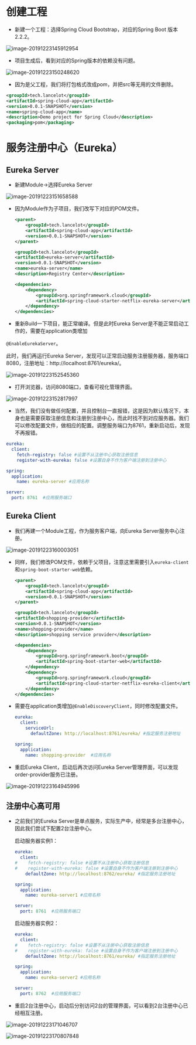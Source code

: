 # 创建工程

- 新建一个工程：选择Spring Cloud Bootstrap，对应的Spring Boot 版本2.2.2。

![image-20191223145912954](https://typora-lancelot.oss-cn-beijing.aliyuncs.com/typora/20191223145916-192957.png) 

- 项目生成后，看到对应的Spring版本的依赖没有问题。

![image-20191223150248620](https://typora-lancelot.oss-cn-beijing.aliyuncs.com/typora/20191223150251-287472.png) 

- 因为是父工程，我们将打包格式改成pom，并把src等无用的文件删除。

```xml
<groupId>tech.lancelot</groupId>
<artifactId>spring-cloud-app</artifactId>
<version>0.0.1-SNAPSHOT</version>
<name>spring-cloud-app</name>
<description>Demo project for Spring Cloud</description>
<packaging>pom</packaging>
```

# 服务注册中心（Eureka）

## Eureka Server

- 新建Module->选择Eureka Server

![image-20191223151658588](https://typora-lancelot.oss-cn-beijing.aliyuncs.com/typora/20191223151658-503196.png)

- 因为Module作为子项目，我们改写下对应的POM文件。

  ```xml
  <parent>
      <groupId>tech.lancelot</groupId>
      <artifactId>spring-cloud-app</artifactId>
      <version>0.0.1-SNAPSHOT</version>
  </parent>
  
  <groupId>tech.lancelot</groupId>
  <artifactId>eureka-server</artifactId>
  <version>0.0.1-SNAPSHOT</version>
  <name>eureka-server</name>
  <description>Registry Center</description>
  
  <dependencies>
      <dependency>
          <groupId>org.springframework.cloud</groupId>
          <artifactId>spring-cloud-starter-netflix-eureka-server</artifactId>
      </dependency>
  </dependencies>
  ```

- 重新Build一下项目，能正常编译。但是此时Eureka Server是不能正常启动工作的，需要在application类增加

`@EnableEurekaServer`。

此时，我们再运行Eureka Server，发现可以正常启动服务注册服务器，服务端口8080，注册地址：http://localhost:8761/eureka/。

![image-20191223152545360](https://typora-lancelot.oss-cn-beijing.aliyuncs.com/typora/20191223152546-811106.png) 

- 打开浏览器，访问8080端口，查看可视化管理界面。

![image-20191223152817997](https://typora-lancelot.oss-cn-beijing.aliyuncs.com/typora/20191223152819-939500.png) 

-  当然，我们没有做任何配置，并且控制台一直报错，这是因为默认情况下，本身也是需要获取注册信息和注册到注册中心，而此时找不到对应服务器。我们可以修改配置文件，做相应的配置。调整服务端口为8761，重新启动后，发现不再报错。

```yaml
eureka:
  client:
    fetch-registry: false #设置不从注册中心获取注册信息
    register-with-eureka: false #设置自身不作为客户端注册到注册中心

spring:
  application:
    name: eureka-server #应用名称

server:
  port: 8761  #应用服务端口
```

## Eureka Client

- 我们再建一个Module工程，作为服务客户端，向Eureka Server服务中心注册。

![image-20191223160003051](https://typora-lancelot.oss-cn-beijing.aliyuncs.com/typora/20191223160004-250266.png)   

- 同样，我们修改POM文件，依赖于父项目，注意这里需要引入`eureka-client`和`spring-boot-starter-web`依赖。

  ```xml
  <parent>
      <groupId>tech.lancelot</groupId>
      <artifactId>spring-cloud-app</artifactId>
      <version>0.0.1-SNAPSHOT</version>
  </parent>
  
  <groupId>tech.lancelot</groupId>
  <artifactId>shopping-provider</artifactId>
  <version>0.0.1-SNAPSHOT</version>
  <name>shopping-provider</name>
  <description>shopping service provider</description>
  
  <dependencies>
      <dependency>
          <groupId>org.springframework.boot</groupId>
          <artifactId>spring-boot-starter-web</artifactId>
      </dependency>
      <dependency>
          <groupId>org.springframework.cloud</groupId>
          <artifactId>spring-cloud-starter-netflix-eureka-client</artifactId>
      </dependency>
  </dependencies>
  ```

- 需要在application类增加`@EnableDiscoveryClient`，同时修改配置文件。

  ```yaml
  eureka:
    client:
      serviceUrl:
        defaultZone: http://localhost:8761/eureka/ #指定服务注册地址
  
  spring:
    application:
      name: shopping-provider  #应用名称
  ```

- 重启Eureka Client，启动后再次访问Eureka Server管理界面，可以发现order-provider服务已注册。

![image-20191223164945996](https://typora-lancelot.oss-cn-beijing.aliyuncs.com/typora/20191223164946-795714.png) 

## 注册中心高可用

- 之前我们的Eureka Server是单点服务，实际生产中，经常是多台注册中心，因此我们尝试下配置2台注册中心。

  启动服务器实例1：

  ```yaml
  eureka:
    client:
  #    fetch-registry: false #设置不从注册中心获取注册信息
  #    register-with-eureka: false #设置自身不作为客户端注册到注册中心
      defaultZone: http://localhost:8762/eureka/ #指定服务注册地址
  
  spring:
    application:
      name: eureka-server1 #应用名称
  
  server:
    port: 8761  #应用服务端口
  ```

  启动服务器实例2：

  ```yaml
  eureka:
    client:
  #    fetch-registry: false #设置不从注册中心获取注册信息
  #    register-with-eureka: false #设置自身不作为客户端注册到注册中心
      defaultZone: http://localhost:8761/eureka/ #指定服务注册地址
  
  spring:
    application:
      name: eureka-server2 #应用名称
  
  server:
    port: 8762  #应用服务端口
  ```

- 重启2台注册中心，启动后分别访问2台的管理界面，可以看到2台注册中心已经相互注册。

![image-20191223171046707](https://typora-lancelot.oss-cn-beijing.aliyuncs.com/typora/20191223171047-139370.png) 

![image-20191223170807848](https://typora-lancelot.oss-cn-beijing.aliyuncs.com/typora/20191223170808-100492.png) 
